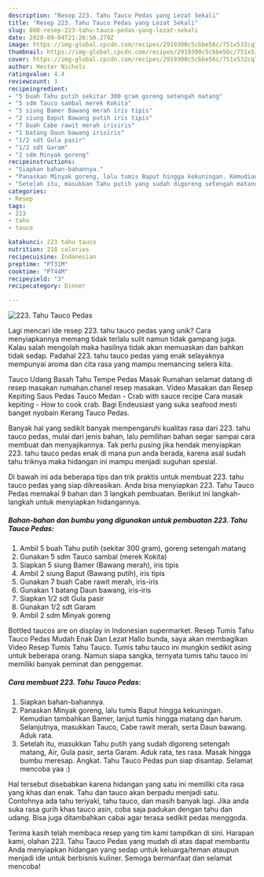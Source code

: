 ```yaml
---
description: "Resep 223. Tahu Tauco Pedas yang Lezat Sekali"
title: "Resep 223. Tahu Tauco Pedas yang Lezat Sekali"
slug: 808-resep-223-tahu-tauco-pedas-yang-lezat-sekali
date: 2020-09-04T21:26:50.279Z
image: https://img-global.cpcdn.com/recipes/2919300c5cbbe56c/751x532cq70/223-tahu-tauco-pedas-foto-resep-utama.jpg
thumbnail: https://img-global.cpcdn.com/recipes/2919300c5cbbe56c/751x532cq70/223-tahu-tauco-pedas-foto-resep-utama.jpg
cover: https://img-global.cpcdn.com/recipes/2919300c5cbbe56c/751x532cq70/223-tahu-tauco-pedas-foto-resep-utama.jpg
author: Hester Nichols
ratingvalue: 4.4
reviewcount: 3
recipeingredient:
- "5 buah Tahu putih sekitar 300 gram goreng setengah matang"
- "5 sdm Tauco sambal merek Kokita"
- "5 siung Bamer Bawang merah iris tipis"
- "2 siung Baput Bawang putih iris tipis"
- "7 buah Cabe rawit merah irisiris"
- "1 batang Daun bawang irisiris"
- "1/2 sdt Gula pasir"
- "1/2 sdt Garam"
- "2 sdm Minyak goreng"
recipeinstructions:
- "Siapkan bahan-bahannya."
- "Panaskan Minyak goreng, lalu tumis Baput hingga kekuningan. Kemudian tambahkan Bamer, lanjut tumis hingga matang dan harum. Selanjutnya, masukkan Tauco, Cabe rawit merah, serta Daun bawang. Aduk rata."
- "Setelah itu, masukkan Tahu putih yang sudah digoreng setengah matang, Air, Gula pasir, serta Garam. Aduk rata, tes rasa. Masak hingga bumbu meresap. Angkat. Tahu Tauco Pedas pun siap disantap. Selamat mencoba yaa :)"
categories:
- Resep
tags:
- 223
- tahu
- tauco

katakunci: 223 tahu tauco 
nutrition: 218 calories
recipecuisine: Indonesian
preptime: "PT31M"
cooktime: "PT44M"
recipeyield: "3"
recipecategory: Dinner

---
```



![223. Tahu Tauco Pedas](https://img-global.cpcdn.com/recipes/2919300c5cbbe56c/751x532cq70/223-tahu-tauco-pedas-foto-resep-utama.jpg)

Lagi mencari ide resep 223. tahu tauco pedas yang unik? Cara menyiapkannya memang tidak terlalu sulit namun tidak gampang juga. Kalau salah mengolah maka hasilnya tidak akan memuaskan dan bahkan tidak sedap. Padahal 223. tahu tauco pedas yang enak selayaknya mempunyai aroma dan cita rasa yang mampu memancing selera kita.

Tauco Udang Basah Tahu Tempe Pedas Masak Rumahan selamat datang di resep masakan rumahan.chanel resep masakan. Video Masakan dan Resep Kepiting Saus Pedas Tauco Medan - Crab with sauce recipe Cara masak kepiting - How to cook crab. Bagi Endeusiast yang suka seafood mesti banget nyobain Kerang Tauco Pedas.

Banyak hal yang sedikit banyak mempengaruhi kualitas rasa dari 223. tahu tauco pedas, mulai dari jenis bahan, lalu pemilihan bahan segar sampai cara membuat dan menyajikannya. Tak perlu pusing jika hendak menyiapkan 223. tahu tauco pedas enak di mana pun anda berada, karena asal sudah tahu triknya maka hidangan ini mampu menjadi suguhan spesial.


Di bawah ini ada beberapa tips dan trik praktis untuk membuat 223. tahu tauco pedas yang siap dikreasikan. Anda bisa menyiapkan 223. Tahu Tauco Pedas memakai 9 bahan dan 3 langkah pembuatan. Berikut ini langkah-langkah untuk menyiapkan hidangannya.

<!--inarticleads1-->

##### Bahan-bahan dan bumbu yang digunakan untuk pembuatan 223. Tahu Tauco Pedas:

1. Ambil 5 buah Tahu putih (sekitar 300 gram), goreng setengah matang
1. Gunakan 5 sdm Tauco sambal (merek Kokita)
1. Siapkan 5 siung Bamer (Bawang merah), iris tipis
1. Ambil 2 siung Baput (Bawang putih), iris tipis
1. Gunakan 7 buah Cabe rawit merah, iris-iris
1. Gunakan 1 batang Daun bawang, iris-iris
1. Siapkan 1/2 sdt Gula pasir
1. Gunakan 1/2 sdt Garam
1. Ambil 2 sdm Minyak goreng


Bottled taucos are on display in Indonesian supermarket. Resep Tumis Tahu Tauco Pedas Mudah Enak Dan Lezat Hallo bunda, saya akan membagikan Video Resep Tumis Tahu Tauco. Tumis tahu tauco ini mungkin sedikit asing untuk beberapa orang. Namun siapa sangka, ternyata tumis tahu tauco ini memiliki banyak peminat dan penggemar. 

<!--inarticleads2-->

##### Cara membuat 223. Tahu Tauco Pedas:

1. Siapkan bahan-bahannya.
1. Panaskan Minyak goreng, lalu tumis Baput hingga kekuningan. Kemudian tambahkan Bamer, lanjut tumis hingga matang dan harum. Selanjutnya, masukkan Tauco, Cabe rawit merah, serta Daun bawang. Aduk rata.
1. Setelah itu, masukkan Tahu putih yang sudah digoreng setengah matang, Air, Gula pasir, serta Garam. Aduk rata, tes rasa. Masak hingga bumbu meresap. Angkat. Tahu Tauco Pedas pun siap disantap. Selamat mencoba yaa :)


Hal tersebut disebabkan karena hidangan yang satu ini memiliki cita rasa yang khas dan enak. Tahu dan tauco akan berpadu menjadi satu. Contohnya ada tahu teriyaki, tahu tauco, dan masih banyak lagi. Jika anda suka rasa gurih khas tauco asin, coba saja padukan dengan tahu dan udang. Bisa juga ditambahkan cabai agar terasa sedikit pedas menggoda. 

Terima kasih telah membaca resep yang tim kami tampilkan di sini. Harapan kami, olahan 223. Tahu Tauco Pedas yang mudah di atas dapat membantu Anda menyiapkan hidangan yang sedap untuk keluarga/teman ataupun menjadi ide untuk berbisnis kuliner. Semoga bermanfaat dan selamat mencoba!
